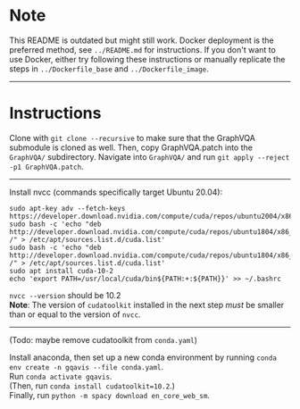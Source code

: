 # Note

This README is outdated but might still work.
Docker deployment is the preferred method, see `../README.md` for instructions.
If you don't want to use Docker, either try following these instructions or manually replicate the steps in `../Dockerfile_base` and `../Dockerfile_image`.

---

# Instructions

Clone with `git clone --recursive` to make sure that the GraphVQA submodule is cloned as well.
Then, copy GraphVQA.patch into the `GraphVQA/` subdirectory.
Navigate into `GraphVQA/` and run `git apply --reject -p1 GraphVQA.patch`.

---

Install nvcc (commands specifically target Ubuntu 20.04):

```
sudo apt-key adv --fetch-keys https://developer.download.nvidia.com/compute/cuda/repos/ubuntu2004/x86_64/7fa2af80.pub
sudo bash -c 'echo "deb http://developer.download.nvidia.com/compute/cuda/repos/ubuntu1804/x86_64 /" > /etc/apt/sources.list.d/cuda.list'
sudo bash -c 'echo "deb http://developer.download.nvidia.com/compute/cuda/repos/ubuntu1804/x86_64 /" > /etc/apt/sources.list.d/cuda.list'
sudo apt install cuda-10-2
echo 'export PATH=/usr/local/cuda/bin${PATH:+:${PATH}}' >> ~/.bashrc
```

`nvcc --version` should be 10.2  
**Note**: The version of `cudatoolkit` installed in the next step _must_ be smaller than or equal to the version of `nvcc`.

---

(Todo: maybe remove cudatoolkit from `conda.yaml`)

Install anaconda, then set up a new conda environment by running `conda env create -n gqavis --file conda.yaml`.  
Run `conda activate gqavis`.  
(Then, run `conda install cudatoolkit=10.2`.)  
Finally, run `python -m spacy download en_core_web_sm`.
